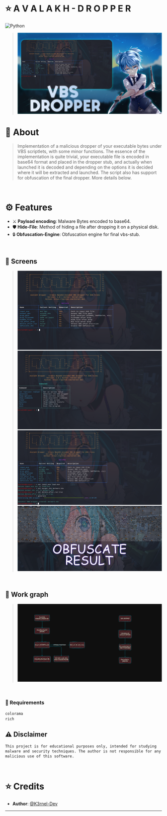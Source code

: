 # ⭐ <b>A V A L A K H - D R O P P E R</b>
![Python](https://img.shields.io/badge/Language-PYTHON-red?style=for-the-badge&logo=python)
> ![banner](banner.png)

# 📒 About 
> Implementation of a malicious dropper of your executable bytes under VBS scriptlets, with some minor functions. The essence of the implementation is quite trivial, your executable file is encoded in base64 format and placed in the dropper stub, and actually when launched it is decoded and depending on the options it is decided where it will be extracted and launched. The script also has support for obfuscation of the final dropper. More details below.

<br>

# ⚙️ Features
- ⚔️ **Payload encoding**: Malware Bytes encoded to base64.
- 🛡️ **Hide-File**: Method of hiding a file after dropping it on a physical disk.
- 🔒 **Obfuscation-Engine**: Obfuscation engine for final vbs-stub.
<br>

## 📸 **Screens**

> ![1](1.png)
> ![2](2.png)
> ![3](3.png)
> ![2](4.png)

<br>

## 🌴 **Work graph**
>![work_graph](worker_graph.png)

<br>

### 🧬 Requirements
```diff 
colorama
rich
```

## ⚠️ **Disclaimer**
```
This project is for educational purposes only, intended for studying malware and security techniques. The author is not responsible for any malicious use of this software.
```
<br>

# ⭐ Credits 

- **Author**: <a href="https://github.com/k3rnel-dev">@K3rnel-Dev</a>
---